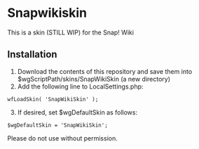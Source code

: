 # Snapwikiskin
This is a skin (STILL WIP) for the Snap! Wiki

## Installation
1. Download the contents of this repository and save them into $wgScriptPath/skins/SnapWikiSkin (a new directory)
2. Add the following line to LocalSettings.php:
```
wfLoadSkin( 'SnapWikiSkin' );
```
3. If desired, set $wgDefaultSkin as follows:
```
$wgDefaultSkin = 'SnapWikiSkin';
```
Please do not use without permission.
